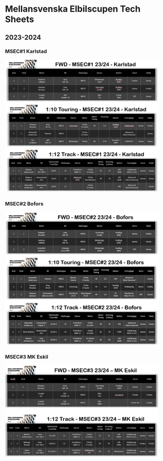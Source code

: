 # Mellansvenska Elbilscupen Tech Sheets

## 2023-2024
### MSEC#1 Karlstad
<img src="./images/msec1_2324.JPG" alt="drawing" width="1000"/>

### MSEC#2 Bofors
<img src="./images/msec2_2324.JPG" alt="drawing" width="1000"/>

### MSEC#3 MK Eskil
<img src="./images/msec3_2324.JPG" alt="drawing" width="1000"/>
